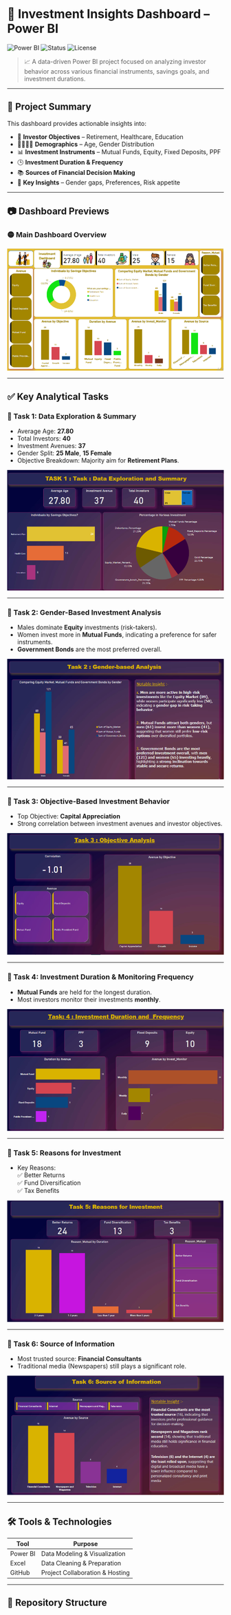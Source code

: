 # 💼 Investment Insights Dashboard – Power BI

![Power BI](https://img.shields.io/badge/Built%20with-Power%20BI-blueviolet?style=for-the-badge&logo=powerbi)
![Status](https://img.shields.io/badge/Status-Completed-success?style=for-the-badge)
![License](https://img.shields.io/badge/License-MIT-yellow.svg?style=for-the-badge)

> 📈 A data-driven Power BI project focused on analyzing investor behavior across various financial instruments, savings goals, and investment durations.

---

## 🧠 Project Summary

This dashboard provides actionable insights into:

- 🎯 **Investor Objectives** – Retirement, Healthcare, Education
- 👨‍👩‍👧‍👦 **Demographics** – Age, Gender Distribution
- 📊 **Investment Instruments** – Mutual Funds, Equity, Fixed Deposits, PPF
- 🕒 **Investment Duration & Frequency**
- 📚 **Sources of Financial Decision Making**
- 🧠 **Key Insights** – Gender gaps, Preferences, Risk appetite

---

## 📷 Dashboard Previews

### 🟡 Main Dashboard Overview
![Investment Dashboard Overview](./dashboard.png)

---

## ✅ Key Analytical Tasks

### 📌 Task 1: Data Exploration & Summary
- Average Age: **27.80**
- Total Investors: **40**
- Investment Avenues: **37**
- Gender Split: **25 Male**, **15 Female**
- Objective Breakdown: Majority aim for **Retirement Plans**.

![Task 1](./TASK%201.png)

---

### 📌 Task 2: Gender-Based Investment Analysis
- Males dominate **Equity** investments (risk-takers).
- Women invest more in **Mutual Funds**, indicating a preference for safer instruments.
- **Government Bonds** are the most preferred overall.

![Task 2](./TASK%202.png)

---

### 📌 Task 3: Objective-Based Investment Behavior
- Top Objective: **Capital Appreciation**
- Strong correlation between investment avenues and investor objectives.

![Task 3](./TASK%203.png)

---

### 📌 Task 4: Investment Duration & Monitoring Frequency
- **Mutual Funds** are held for the longest duration.
- Most investors monitor their investments **monthly**.

![Task 4](./TASK%204.png)

---

### 📌 Task 5: Reasons for Investment
- Key Reasons:  
  ✅ Better Returns  
  ✅ Fund Diversification  
  ✅ Tax Benefits

![Task 5](./TASK%205.png)

---

### 📌 Task 6: Source of Information
- Most trusted source: **Financial Consultants**
- Traditional media (Newspapers) still plays a significant role.

![Task 6](./TASK%206.png)

---

## 🛠 Tools & Technologies

| Tool          | Purpose                          |
|---------------|----------------------------------|
| Power BI      | Data Modeling & Visualization    |
| Excel         | Data Cleaning & Preparation      |
| GitHub        | Project Collaboration & Hosting  |

---

## 📁 Repository Structure
